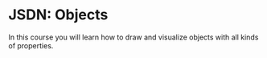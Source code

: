 # JSDN: Objects

In this course you will learn how to draw and visualize objects with all kinds of properties.

